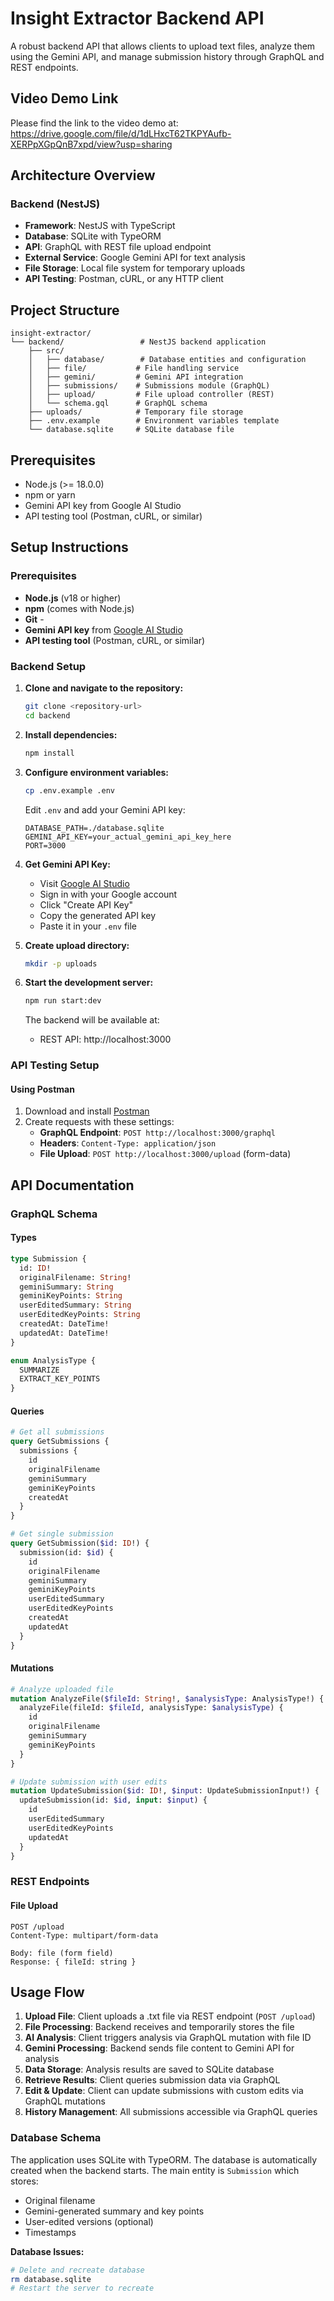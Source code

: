 # Insight Extractor Backend API

A robust backend API that allows clients to upload text files, analyze them using the Gemini API, and manage submission history through GraphQL and REST endpoints.

## Video Demo Link
Please find the link to the video demo at: https://drive.google.com/file/d/1dLHxcT62TKPYAufb-XERPpXGpQnB7xpd/view?usp=sharing

## Architecture Overview

### Backend (NestJS)
- **Framework**: NestJS with TypeScript
- **Database**: SQLite with TypeORM
- **API**: GraphQL with REST file upload endpoint
- **External Service**: Google Gemini API for text analysis
- **File Storage**: Local file system for temporary uploads
- **API Testing**: Postman, cURL, or any HTTP client


## Project Structure

```
insight-extractor/
└── backend/                 # NestJS backend application
    ├── src/
    │   ├── database/        # Database entities and configuration
    │   ├── file/           # File handling service
    │   ├── gemini/         # Gemini API integration
    │   ├── submissions/    # Submissions module (GraphQL)
    │   ├── upload/         # File upload controller (REST)
    │   └── schema.gql      # GraphQL schema
    ├── uploads/            # Temporary file storage
    ├── .env.example        # Environment variables template
    └── database.sqlite     # SQLite database file
```

## Prerequisites

- Node.js (>= 18.0.0)
- npm or yarn
- Gemini API key from Google AI Studio
- API testing tool (Postman, cURL, or similar)

## Setup Instructions

### Prerequisites

- **Node.js** (v18 or higher) 
- **npm** (comes with Node.js)
- **Git** - 
- **Gemini API key** from [Google AI Studio](https://makersuite.google.com/app/apikey)
- **API testing tool** (Postman, cURL, or similar)

### Backend Setup

1. **Clone and navigate to the repository:**
   ```bash
   git clone <repository-url>
   cd backend
   ```

2. **Install dependencies:**
   ```bash
   npm install
   ```

3. **Configure environment variables:**
   ```bash
   cp .env.example .env
   ```
   
   Edit `.env` and add your Gemini API key:
   ```env
   DATABASE_PATH=./database.sqlite
   GEMINI_API_KEY=your_actual_gemini_api_key_here
   PORT=3000
   ```

4. **Get Gemini API Key:**
   - Visit [Google AI Studio](https://makersuite.google.com/app/apikey)
   - Sign in with your Google account
   - Click "Create API Key"
   - Copy the generated API key
   - Paste it in your `.env` file

5. **Create upload directory:**
   ```bash
   mkdir -p uploads
   ```

6. **Start the development server:**
   ```bash
   npm run start:dev
   ```

   The backend will be available at:
   - REST API: http://localhost:3000

### API Testing Setup

#### Using Postman 
1. Download and install [Postman](https://www.postman.com/downloads/)
2. Create requests with these settings:
   - **GraphQL Endpoint**: `POST http://localhost:3000/graphql`
   - **Headers**: `Content-Type: application/json`
   - **File Upload**: `POST http://localhost:3000/upload` (form-data)


## API Documentation

### GraphQL Schema

#### Types
```graphql
type Submission {
  id: ID!
  originalFilename: String!
  geminiSummary: String
  geminiKeyPoints: String
  userEditedSummary: String
  userEditedKeyPoints: String
  createdAt: DateTime!
  updatedAt: DateTime!
}

enum AnalysisType {
  SUMMARIZE
  EXTRACT_KEY_POINTS
}
```

#### Queries
```graphql
# Get all submissions
query GetSubmissions {
  submissions {
    id
    originalFilename
    geminiSummary
    geminiKeyPoints
    createdAt
  }
}

# Get single submission
query GetSubmission($id: ID!) {
  submission(id: $id) {
    id
    originalFilename
    geminiSummary
    geminiKeyPoints
    userEditedSummary
    userEditedKeyPoints
    createdAt
    updatedAt
  }
}
```

#### Mutations
```graphql
# Analyze uploaded file
mutation AnalyzeFile($fileId: String!, $analysisType: AnalysisType!) {
  analyzeFile(fileId: $fileId, analysisType: $analysisType) {
    id
    originalFilename
    geminiSummary
    geminiKeyPoints
  }
}

# Update submission with user edits
mutation UpdateSubmission($id: ID!, $input: UpdateSubmissionInput!) {
  updateSubmission(id: $id, input: $input) {
    id
    userEditedSummary
    userEditedKeyPoints
    updatedAt
  }
}
```

### REST Endpoints

#### File Upload
```
POST /upload
Content-Type: multipart/form-data

Body: file (form field)
Response: { fileId: string }
```

## Usage Flow

1. **Upload File**: Client uploads a .txt file via REST endpoint (`POST /upload`)
2. **File Processing**: Backend receives and temporarily stores the file
3. **AI Analysis**: Client triggers analysis via GraphQL mutation with file ID
4. **Gemini Processing**: Backend sends file content to Gemini API for analysis
5. **Data Storage**: Analysis results are saved to SQLite database
6. **Retrieve Results**: Client queries submission data via GraphQL
7. **Edit & Update**: Client can update submissions with custom edits via GraphQL mutations
8. **History Management**: All submissions accessible via GraphQL queries

### Database Schema
The application uses SQLite with TypeORM. The database is automatically created when the backend starts. The main entity is `Submission` which stores:
- Original filename
- Gemini-generated summary and key points
- User-edited versions (optional)
- Timestamps


**Database Issues:**
```bash
# Delete and recreate database
rm database.sqlite
# Restart the server to recreate
```

